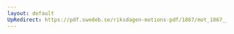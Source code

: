 ```yaml
---
layout: default
UpRedirect: https://pdf.swedeb.se/riksdagen-motions-pdf/1867/mot_1867__ak__reg/mot_1867__ak__reg_003.pdf
---
```

